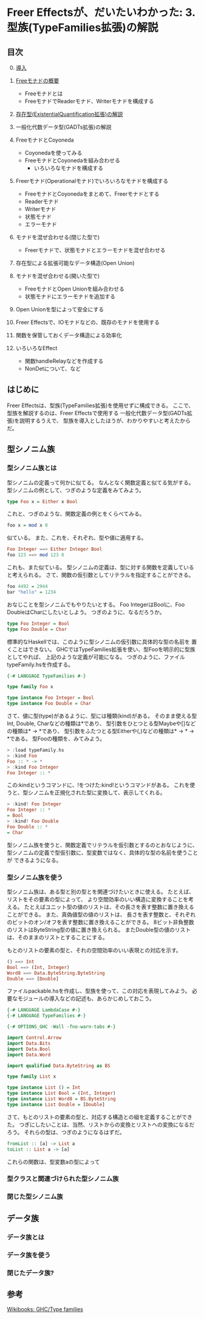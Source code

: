 Freer Effectsが、だいたいわかった: 3. 型族(TypeFamilies拡張)の解説
=================================================================

目次
----

0. [導入](../prelude.md)

1. [Freeモナドの概要](../free-monad/free-monad.md)
	* Freeモナドとは
	* FreeモナドでReaderモナド、Writerモナドを構成する
2. [存在型(ExistentialQuantification拡張)の解説](
	../existential-quantification/existentials.md )
4. 一般化代数データ型(GADTs拡張)の解説
5. FreeモナドとCoyoneda
	* Coyonedaを使ってみる
	* FreeモナドとCoyonedaを組み合わせる
		+ いろいろなモナドを構成する
6. Freerモナド(Operationalモナド)でいろいろなモナドを構成する
	* FreeモナドとCoyonedaをまとめて、Freerモナドとする
	* Readerモナド
	* Writerモナド
	* 状態モナド
	* エラーモナド
7. モナドを混ぜ合わせる(閉じた型で)
	* Freerモナドで、状態モナドとエラーモナドを混ぜ合わせる
8. 存在型による拡張可能なデータ構造(Open Union)
9. モナドを混ぜ合わせる(開いた型で)
	* FreeモナドとOpen Unionを組み合わせる
	* 状態モナドにエラーモナドを追加する
10. Open Unionを型によって安全にする
11. Freer Effectsで、IOモナドなどの、既存のモナドを使用する
12. 関数を保管しておくデータ構造による効率化
13. いろいろなEffect
	* 関数handleRelayなどを作成する
	* NonDetについて、など

はじめに
--------

Freer Effectsは、型族(TypeFamilies拡張)を使用せずに構成できる。
ここで、型族を解説するのは、Freer Effectsで使用する
一般化代数データ型(GADTs拡張)を説明するうえで、
型族を導入としたほうが、わかりやすいと考えたからだ。

型シノニム族
------------

### 型シノニム族とは

型シノニムの定義って何かに似てる。
なんとなく関数定義と似てる気がする。
型シノニムの例として、つぎのような定義をみてみよう。

```hs
type Foo x = Either x Bool
```

これと、つぎのような、関数定義の例とをくらべてみる。

```hs
foo x = mod x 8
```

似ている。
また、これを、それぞれ、型や値に適用する。

```hs
Foo Integer ==> Either Integer Bool
foo 123 ==> mod 123 8
```

これも、また似ている。
型シノニムの定義は、型に対する関数を定義していると考えられる。
さて、関数の仮引数としてリテラルを指定することができる。

```hs
foo 4492 = 2944
bar "hello" = 1234
```

おなじことを型シノニムでもやりたいとする。
Foo IntegerはBoolに、Foo DoubleはCharにしたいとしよう。
つぎのように、なるだろうか。

```hs
type Foo Integer = Bool
type Foo Double = Char
```

標準的なHaskellでは、このように型シノニムの仮引数に具体的な型の名前を
置くことはできない。
GHCではTypeFamilies拡張を使い、型Fooを明示的に型族としてやれば、
上記のような定義が可能になる。
つぎのように、ファイルtypeFamily.hsを作成する。

```hs:typeFamily.hs
{-# LANGUAGE TypeFamilies #-}

type family Foo x

type instance Foo Integer = Bool
type instance Foo Double = Char
```

さて、値に型(type)があるように、型には種類(kind)がある。
そのまま使える型Int, Double, Charなどの種類は\*であり、
型引数をひとつとる型Maybeや[]などの種類は\* -> \*であり、
型引数をふたつとる型Eitherや(,)などの種類は\* -> \* -> \*である。
型Fooの種類を、みてみよう。

```hs
> :load typeFamily.hs
> :kind Foo
Foo :: * -> *
> :kind Foo Integer
Foo Integer :: *
```

この:kindというコマンドに、!をつけた:kind!というコマンドがある。
これを使うと、型シノニムを正規化された型に変換して、表示してくれる。

```hs
> :kind! Foo Integer
Foo Integer :: *
= Bool
> :kind! Foo Double
Foo Double :: *
= Char
```

型シノニム族を使うと、関数定義でリテラルを仮引数とするのとおなじように、
型シノニムの定義で型仮引数に、型変数ではなく、具体的な型の名前を使うことが
できるようになる。

### 型シノニム族を使う

型シノニム族は、ある型と別の型とを関連づけたいときに使える。
たとえば、リストをその要素の型によって、
より空間効率のいい構造に変換することを考える。
たとえばユニット型の値のリストは、その長さを表す整数に置き換えることができる。
また、真偽値型の値のリストは、
長さを表す整数と、それぞれのビットのオン/オフを表す整数に置き換えることができる。
8ビット非負整数のリストはByteString型の値に置き換えられる。
またDouble型の値のリストは、そのままのリストとすることにする。

もとのリストの要素の型と、それの空間効率のいい表現との対応を示す。

```hs
() ==> Int
Bool ==> (Int, Integer)
Word8 ==> Data.ByteString.ByteString
Double ==> [Double]
```

ファイルpackable.hsを作成し、型族を使って、この対応を表現してみよう。
必要なモジュールの導入などの記述も、あらかじめしておこう。

```hs:packable.hs
{-# LANGUAGE LambdaCase #-}
{-# LANGUAGE TypeFamilies #-}

{-# OPTIONS_GHC -Wall -fno-warn-tabs #-}

import Control.Arrow
import Data.Bits
import Data.Bool
import Data.Word

import qualified Data.ByteString as BS

type family List x

type instance List () = Int
type instance List Bool = (Int, Integer)
type instance List Word8 = BS.ByteString
type instance List Double = [Double]
```

さて、もとのリストの要素の型と、対応する構造との組を定義することができた。
つぎにしたいことは、当然、リストからの変換とリストへの変換になるだろう。
それらの型は、つぎのようになるはずだ。

```hs
fromList :: [a] -> List a
toList :: List a -> [a]
```

これらの関数は、型変数aの型によって

### 型クラスと関連づけられた型シノニム族

### 閉じた型シノニム族

データ族
--------

### データ族とは

### データ族を使う

### 閉じたデータ族?

参考
----

[Wikibooks: GHC/Type families](https://wiki.haskell.org/GHC/Type_families)

